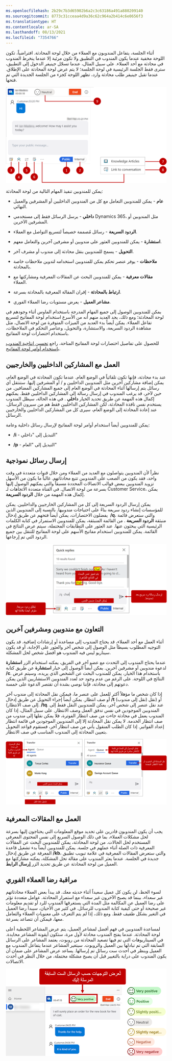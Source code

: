 ```yaml
---
ms.openlocfilehash: 2b29c7b3d65902b6a2c3c63186a491a880209140
ms.sourcegitcommit: 8773c31cceaa4d9a36c62c964a2b414c6e0656f3
ms.translationtype: HT
ms.contentlocale: ar-SA
ms.lasthandoff: 08/13/2021
ms.locfileid: "7354766"
---
```

أثناء الجلسة، يتفاعل المندوبون مع العملاء من خلال لوحة المحادثة. افتراضياً، تكون اللوحة مخفية عندما يكون المندوب في التطبيق ولا تكون مرئية إلا عندما ينخرط المندوب في محادثة مع أحد العملاء. على سبيل المثال، عندما تسجّل جينيفر الدخول إلى التطبيق، سترى فقط الجلسة الرئيسية في لوحة الجلسة؛ لا يتم عرض لوحة المحادثة على الإطلاق. عندما تقبل جينيفر طلب محادثة وارد، تظهر اللوحة كجزء من الجلسة الجديدة التي تم فتحها.

![لقطة شاشة من لوحة تفاعل المحادثة.](../media/conversation-panel.png)

يمكن للمندوبين تنفيذ المهام التالية من لوحة المحادثة:

- **عام** - يمكن للمندوبين التعامل مع كل من المندوبين الداخليين أو المشرفين والعميل النهائي.

- **داخلي** - يرسل الرسائل فقط إلى مستخدمي Dynamics 365، مثل المندوبين أو المشرفين الآخرين.

- **الردود السريعة** - رسائل مُصممة خصيصاً لتسريع التواصل مع العملاء.

- **استشارة** - يمكن للمندوبين العثور على مندوبين أو مشرفين آخرين والتعامل معهم.

- **التحويل** - يسمح للمندوبين بنقل محادثة إلى مندوب أو مشرف آخر.

- **ملاحظات** - يوفر عنصر تحكم يمكن للمندوبين استخدامه لتدوين ملاحظات خاصة بالمحادثة.

- **مقالات معرفية** - يمكن للمندوبين البحث عن المقالات المعرفية ومشاركتها مع العملاء.

- **ارتباط بالمحادثة** - إقران المقالة المعرفية بالمحادثة بسرعة.

- **مشاعر العميل** - يعرض مستويات رضا العملاء الفوري.

يمكن للمندوبين الوصول إلى جميع المهام المدرجة باستخدام الماوس أثناء وجودهم في لوحة المحادثة؛ ومع ذلك، يجد العديد منهم أنه من الأسرع استخدام لوحة المفاتيح لتسريع تفاعل العملاء. يمكن أيضاً بدء العديد من الميزات المتوفرة من لوحة الاتصال، مثل مشاهدة الردود السريعة، والاستشارة، والتحويل، وعناصر التحكم في الملاحظات، باستخدام اختصارات لوحة المفاتيح. 

للحصول على تفاصيل اختصارات لوحة المفاتيح المتاحة، راجع [تحسين إنتاجية المندوب باستخدام أوامر لوحة المفاتيح](/dynamics365/omnichannel/agent/agent-oc/oc-conversation-control#enhance-agent-productivity-using-keyboard-commands).

## <a name="working-with-internal-and-external-participants"></a>العمل مع المشاركين الداخليين والخارجيين

عند بدء محادثة، فإنها تكون تلقائياً في الوضع العام.
عندما تكون المحادثة في الوضع العام، يمكن إضافة مشاركين آخرين مثل المندوبين الداخليين و / أو المشرفين إليها. ستنتقل أي رسائل يتم إرسالها أثناء المحادثة في الوضع العام إلى جميع المشاركين المضافين. من حين لآخر، قد يرغب المندوب في إرسال رسالة إلى المشاركين الداخليين فقط. يمكنهم إكمال هذه المهمة عن طريق تحديد الخيار **داخلي** .
في هذه الحالة، سيظل المندوب يستخدم نفس نافذة المحادثة، لكن المشاركين الداخليين فقط هم من سيرون الرسائل. عند إعادة المحادثة إلى الوضع العام، سيرى كل من المشاركين الداخليين والخارجيين الرسائل.

يمكن للمندوبين أيضاً استخدام أوامر لوحة المفاتيح لإرسال رسائل داخلية وعامة:

-   **/i** - التبديل إلى "داخلي"

-   **/p** - التبديل إلى "العام"

## <a name="send-templatized-messages"></a>إرسال رسائل نموذجية 

نظراً لأن المندوبين يتواصلون مع العديد من العملاء ومن خلال قنوات متعددة في وقت واحد، فقد يكون من الصعب على المندوبين تتبع محادثاتهم. غالباً ما يكون من الأسهل تزويد المندوبين ببعض قوالب الاتصالات المحددة مسبقاً والتي يمكنهم الوصول إليها بسرعة من لوحة الاتصال. في القناة متعددة الاتجاهات لـ Customer Service، يمكن إكمال هذه المهمة من خلال **الردود السريعة**.

يمكن إرسال الردود السريعة إلى كل من المشاركين الخارجيين والداخليين.
يمكن للمؤسسات إنشاء ردود سريعة بناءً على احتياجات مندوبيها. بالنسبة إلى المندوبين الذين يفضلون الاختصارات، يمكن أيضاً فتحهم عن طريق إدخال  **/q**، والتي ستعرض قائمة منبثقة **الردود السريعة** . من القائمة المنبثقة، يمكن للمندوبين الاستمرار في كتابة الكلمات الرئيسية التي يبحثون عنها. عند العثور على التطابقات المحتملة، سيتم عرض النتائج في القائمة. يمكن للمندوبين استخدام مفاتيح الأسهم على لوحة المفاتيح للتنقل بين جميع الردود التي تم إرجاعها.

![لقطة شاشة لميزات الردود السريعة.](../media/quick-replies.png)

## <a name="collaborating-with-other-agents-and-supervisors"></a>التعاون مع مندوبين ومشرفين آخرين 

أثناء العمل مع أحد العملاء، قد يحتاج المندوب إلى مساعدة أو إرشادات إضافية. قد يكون التوجيه المطلوب بسيطاً مثل الوصول إلى شخص آخر والعثور على الإجابة، أو قد يكون سيناريو ليس فيه المندوب هو أفضل شخص لحل المشكلة.

عندما يحتاج المندوب إلى التحدث مع عضو آخر في الفريق، يمكنه استخدام الزر **استشارة** لدعوة مندوبين أو مشرفين آخرين. يمكن أيضاً الوصول إلى خيار **استشارة** عن طريق كتابة **/c**. باستخدام هذا الخيار، يمكن للمندوب البحث عن الشخص الذي يريده، وسيتم عرض النتائج في اللوحة. على الرغم من عدم وجود حد لعدد المندوبين الاستشاريين الذين يمكن دعوتهم إلى محادثة، فإننا نوصي بشدة أن تقتصر الدعوة على خمسة.

إذا كان شخص ما مؤهلاً أكثر للعمل على عنصر ما، فيمكن نقل المحادثة إلى مندوب آخر أو صف انتظار. يمكن أيضاً إجراء التحويل عن طريق إدخال **/t** (نقل إلى مندوب) أو (نقل إلى صف الانتظار). **/tq**. عند نقل عنصر إلى شخص آخر، يمكن للمندوبين النقل فقط إلى المندوبين الموجودين في نفس تدفق العمل وصف الانتظار. على سبيل المثال، إذا كان المندوب يعمل في محادثة جاءت من صف انتظار الفوترة، فلا يمكن نقلها إلى مندوب من صف انتظار الخدمة. لا يمكن نقل المحادثة إلا إلى المندوبين الموجودين في قائمة انتظار إعداد الفواتير. إذا كان الطلب المنقول يأتي من صف انتظار آخر، فستقوم قواعد التحويل بتعيين المحادثة إلى المندوب المناسب في صف الانتظار.

![لقطة شاشة لنافذة النقل لنقل محادثة إلى مندوب آخر أو صف انتظار.](../media/transfer.png)

## <a name="working-with-knowledge-articles"></a>العمل مع المقالات المعرفية

يجب أن يكون المندوبون قادرين على تحديد موقع المعلومات التي يحتاجون إليها بسرعة لحل مشكلات العملاء، بما في ذلك الوصول السريع إلى نفس المحتوى المعرفي المستخدم لحل الحالات. من لوحة المحادثة، يمكن للمندوبين البحث عن المقالات المعرفية ذات الصلة أثناء عملهم في جلسة. يمكن للمندوبين أيضاً بدء تشغيل قاعدة المعرفة عن طريق إدخال **/kb**، والتي ستعرض المقالات المعرفية في علامة تبويب تطبيق جديدة في الجلسة. عندما يعثر المندوب على مقالة تحل المشكلة، يمكنه مشاركتها مع العميل من لوحة المحادثة عن طريق تحديد الزر **إرسال الرابط**.

## <a name="monitor-real-time-customer-satisfaction"></a>مراقبة رضا العملاء الفوري

لسوء الحظ، لن يكون كل عميل سعيداً أثناء حديثه معك. قد يبدأ بعض العملاء محادثاتهم غير سعداء، بينما قد يصبح الآخرون غير سعداء مع استمرار المحادثة. عوامل متعددة تؤثر على رضا العميل عن المكالمة مثل المدة التي يستغرقها المندوب للرد أو تقديم معلومات غير صحيحة أو حتى كيفية كتابة المندوب للرسائل. في كثير من الأحيان، سيبدأ رضا العميل في التغير بشكل طفيف فقط. ومع ذلك، إذا لم يتم التعرف على معنويات العملاء والتعامل معها، فيمكن أن تتصاعد بسرعة.

لمساعدة المندوبين في فهم أفضل لمشاعر العميل، يتم عرض المشاعر اللحظية أعلى لوحة المحادثة.
عندما يفتح المندوب محادثة لأول مرة، ستكون أيقونة المشاعر محايدة. في السيناريوهات التي تم فيها تصعيد المحادثة من روبوت، يعتمد المشاعر على الرسائل السابقة التي تم تبادلها بين العميل والروبوت. سيتغير المشاعر عندما يتفاعل المندوب مع العميل وينظر في أحدث ست رسائل تم إرسالها. يساعد عرض المشاعر على ضمان أن يكون المندوب على دراية بالتغيير قبل أن يصبح مشكلة محتملة، من خلال النظر في أحدث الاتصالات.

![لقطة شاشة لشاشة التقاط رضا العملاء ومشاعرهم.](../media/customer-satisfaction.png)

